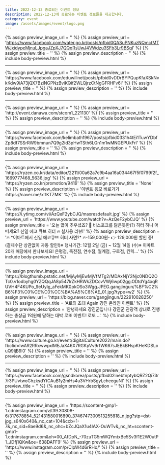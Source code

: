 ```yaml
---
title: 2022-12-13 종료되는 이벤트 정보
description: 2022-12-13에 종료되는 이벤트 정보들을 제공합니다.
category: event
image: /assets/images/event/logo.png
---
```

{% assign preview_image_url = '' %}
{% assign preview_url = 'https://www.facebook.com/water.go.kr/posts/pfbid0QASuPNKuzNQmctMTWJxidypeMjnuLJpgaJZpXJ7QQqRsUwJ4VWdzu3SFb3Lr9BSql' %}
{% assign preview_title = '' %}
{% assign preview_description = '' %}
{% include body-preview.html %}
<hr>{% assign preview_image_url = '' %}
{% assign preview_url = 'https://www.facebook.com/eduwillnet/posts/pfbid0vDDrBYPQupKfaXSkNvkKdw9iA73jQX7BziNGPNzBviKQif2WLQjrzCtNgGFRHFv6l' %}
{% assign preview_title = '' %}
{% assign preview_description = '' %}
{% include body-preview.html %}
<hr>{% assign preview_image_url = '' %}
{% assign preview_url = 'http://event.danawa.com/stcom1_221130' %}
{% assign preview_title = '' %}
{% assign preview_description = '' %}
{% include body-preview.html %}
<hr>{% assign preview_image_url = '' %}
{% assign preview_url = 'https://www.facebook.com/kelimbath1967/posts/pfbid0331h4tEi1TuwYDbfZp8df7SSrRW9bmnun7Q9g2id3pHwTSth6LGn1m1wMNGEPUkFrl' %}
{% assign preview_title = '' %}
{% assign preview_description = '' %}
{% include body-preview.html %}
<hr>{% assign preview_image_url = 'https://ryzen.co.kr/data/editor/2211/00a62a7c9b4aa16a034467f5f0799f2f_1669777468_5636.jpg' %}
{% assign preview_url = 'https://ryzen.co.kr/promotion/9419' %}
{% assign preview_title = 'None' %}
{% assign preview_description = '이벤트 응모 바로가기 :https://naver.me/xl1KTZMK' %}
{% include body-preview.html %}
<hr>{% assign preview_image_url = 'https://i.ytimg.com/vi/AzQeF2ybCJQ/maxresdefault.jpg' %}
{% assign preview_url = 'https://www.youtube.com/watch?v=AzQeF2ybCJQ' %}
{% assign preview_title = '오늘 많이 추우셨죠? 🥶 비스포크를 닮은듯한(?) 히터 하나 어떠세요? 신일 에코 큐브 히터 🔥 실사용 리뷰!' %}
{% assign preview_description = '🔥 *이마트에서 신일 에코큐브 히터 사면?* 🔥-159,000원- 👉 129,000원 할인 중! (결제수단 상관없이 자동 할인!)※ 행사기간: 12월 2일 (금) ~ 12월 14일 (수)※ 이마트 20개 매장에서 만나보세요!  은평점, 죽전점, 연수점, 월계점, 구로점, 킨텍...' %}
{% include body-preview.html %}
<hr>{% assign preview_image_url = 'https://blogthumb.pstatic.net/MjAyMjEwMjVfMTg2/MDAxNjY2Njc0NDQ2OTc0.v1odbyhg0YZQQqJA8p547lrZkHRWkZDCcvVWj6wp02gg.ODtdYg4xqRUVH4F4KUPo_9eUyIg_aFekMK0pkOSo3Wgg.JPEG.gangjingun/%BF%C2%B6%F3%C0%CE%C0%CC%BA%A5%C6%AE_01.jpg?type=w2' %}
{% assign preview_url = 'https://blog.naver.com/gangjingun/222910028250' %}
{% assign preview_title = 'A로의 초대 Again 강진 온라인 이벤트' %}
{% assign preview_description = '안녕하세요 강진군입니다 강진군 관광객 상대로 진행하는 총상금 1억원에 달하는 대박 로또 이벤트! 로또 ...' %}
{% include body-preview.html %}
<hr>{% assign preview_image_url = '' %}
{% assign preview_url = 'https://www.culture.go.kr/event/digitalCulture2022/main.do?fbclid=IwAR2RRxwwpxlMEJaX46X7RGKpVv9rfWK67sJEBkBHspKHeKDSLouQ9IjB9l0' %}
{% assign preview_title = '' %}
{% assign preview_description = '' %}
{% include body-preview.html %}
<hr>{% assign preview_image_url = '' %}
{% assign preview_url = 'https://www.facebook.com/gsndkorea/posts/pfbid02inebtnptybQRZ2Qi73r7r3PUvtwoGhzksdYtCAuB1y2mHs4u3VHrbSgyLcheeguNl' %}
{% assign preview_title = '' %}
{% assign preview_description = '' %}
{% include body-preview.html %}
<hr>{% assign preview_image_url = 'https://scontent-gmp1-1.cdninstagram.com/v/t39.30808-6/317678854_521431580016890_3746747300513255818_n.jpg?stp=dst-jpg_s640x640&amp;_nc_cat=104&amp;ccb=1-7&amp;_nc_sid=8ae9d6&amp;_nc_ohc=bZcJQaX1u4IAX-OuWTv&amp;_nc_ht=scontent-gmp1-1.cdninstagram.com&amp;oh=00_AfDpN_-70zuTG5mWQYmtxBe5Sv3f1E2W0utP1_JDfj1QKw&amp;oe=638DAFF9' %}
{% assign preview_url = 'https://www.instagram.com/p/ClpW4d6rRHo/' %}
{% assign preview_title = '' %}
{% assign preview_description = '' %}
{% include body-preview.html %}